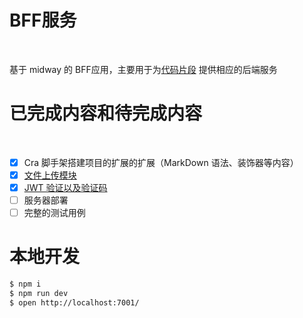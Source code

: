 # BFF服务
<br/>

基于 midway 的 BFF应用，主要用于为<a href='https://github.com/wangjuunwei/code-snippet'>代码片段</a> 提供相应的后端服务
<br/>


# 已完成内容和待完成内容
<br/>

- [x] Cra 脚手架搭建项目的扩展的扩展（MarkDown 语法、装饰器等内容）
- [x] <a href='https://github.com/wangjuunwei/BFFServer/tree/main/src/controller/file'>文件上传模块</a>
- [x] <a href='https://github.com/wangjuunwei/BFFServer/blob/main/src/controller/user'>JWT 验证以及验证码</a>
- [ ] 服务器部署
- [ ] 完整的测试用例

# 本地开发

```bash
$ npm i
$ npm run dev
$ open http://localhost:7001/
```
